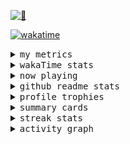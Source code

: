 [![🐙](https://hits.seeyoufarm.com/api/count/incr/badge.svg?url=https%3A%2F%2Fgithub.com%2Fktnkk%2Fhit-counter&count_bg=%23070707&title_bg=%23070707&icon=&icon_color=%23E7E7E7&title=visitors&edge_flat=true)](https://hits.seeyoufarm.com)

[![wakatime](https://wakatime.com/badge/user/43ee8060-219a-4cc8-b7a0-9a681ab5a8a7.svg)](https://wakatime.com/@43ee8060-219a-4cc8-b7a0-9a681ab5a8a7)

<details>
  <summary> <samp>my metrics</samp></summary>
  
  <br>
  
 ![🐳](https://github.com/kkhys/kkhys/blob/main/github-metrics.svg)
  
  ***
</details>

<details>
  <summary> <samp>wakaTime stats</samp></summary>
  
  <br>
  
<!--START_SECTION:waka-->
![Code Time](http://img.shields.io/badge/Code%20Time-1%2C576%20hrs-blue)

**🐱 My GitHub Data** 

> 📦 4.9 MB Used in GitHub's Storage 
 > 
> 🏆 914 Contributions in the Year 2023
 > 
> 💼 Opted to Hire
 > 
> 📜 6 Public Repositories 
 > 
> 🔑 22 Private Repositories 
 > 
**I'm an Early 🐤** 

```text
🌞 Morning                4210 commits        ██████████░░░░░░░░░░░░░░░   38.66 % 
🌆 Daytime                2398 commits        ██████░░░░░░░░░░░░░░░░░░░   22.02 % 
🌃 Evening                3201 commits        ███████░░░░░░░░░░░░░░░░░░   29.39 % 
🌙 Night                  1081 commits        ██░░░░░░░░░░░░░░░░░░░░░░░   09.93 % 
```
📅 **I'm Most Productive on Monday** 

```text
Monday                   1860 commits        ████░░░░░░░░░░░░░░░░░░░░░   17.08 % 
Tuesday                  1630 commits        ████░░░░░░░░░░░░░░░░░░░░░   14.97 % 
Wednesday                1619 commits        ████░░░░░░░░░░░░░░░░░░░░░   14.87 % 
Thursday                 1548 commits        ████░░░░░░░░░░░░░░░░░░░░░   14.21 % 
Friday                   1550 commits        ████░░░░░░░░░░░░░░░░░░░░░   14.23 % 
Saturday                 1341 commits        ███░░░░░░░░░░░░░░░░░░░░░░   12.31 % 
Sunday                   1342 commits        ███░░░░░░░░░░░░░░░░░░░░░░   12.32 % 
```


📊 **This Week I Spent My Time On** 

```text
🕑︎ Time Zone: Asia/Tokyo

💬 Programming Languages: 
Other                    31 hrs 20 mins      █████████████████░░░░░░░░   67.05 % 
Java                     6 hrs 25 mins       ███░░░░░░░░░░░░░░░░░░░░░░   13.73 % 
HTML                     2 hrs 48 mins       ██░░░░░░░░░░░░░░░░░░░░░░░   06.02 % 
Play2                    1 hr 58 mins        █░░░░░░░░░░░░░░░░░░░░░░░░   04.22 % 
JSON                     1 hr 15 mins        █░░░░░░░░░░░░░░░░░░░░░░░░   02.69 % 

🔥 Editors: 
Chrome                   31 hrs 20 mins      █████████████████░░░░░░░░   67.05 % 
IntelliJ                 12 hrs 47 mins      ███████░░░░░░░░░░░░░░░░░░   27.38 % 
WebStorm                 2 hrs 24 mins       █░░░░░░░░░░░░░░░░░░░░░░░░   05.15 % 
DataGrip                 11 mins             ░░░░░░░░░░░░░░░░░░░░░░░░░   00.43 % 

💻 Operating System: 
Mac                      46 hrs 44 mins      █████████████████████████   100.00 % 
```


 Last Updated on 2023/10/02 18:36:55 UTC
<!--END_SECTION:waka-->
  
  ***
</details>


<details>
  <summary> <samp>now playing</samp></summary>
  
  <br>
 
 [![🐟](https://spotify-github-profile.vercel.app/api/view?uid=31ryofms4dnv7mrohhepo4c4zgqu&cover_image=true&theme=default&show_offline=false&background_color=121212&bar_color=53b14f&bar_color_cover=false)](https://open.spotify.com/user/31ryofms4dnv7mrohhepo4c4zgqu)
  
  ***
</details>

<details>
  <summary> <samp>github readme stats</samp></summary>
  
  <br>
  
 <p align="left"> 
  <img alt="🐠" src="https://github-readme-stats.vercel.app/api?username=kkhys&count_private=true&show_icons=true&theme=dark&include_all_commits=true" />
  <img alt="🐟" src="https://github-readme-stats.vercel.app/api/top-langs/?username=kkhys&layout=compact&theme=dark&langs_count=10&hide=HTML,CSS,SCSS" />
</p>
  
  ***
</details>

<details>
  <summary> <samp>profile trophies</samp></summary>
  
  <br>
  
  [![🐬](https://github-profile-trophy.vercel.app/?username=kkhys&rank=SECRET,SSS,SS,S,AAA,AA,A&theme=darkhub&row=1&margin-w=10&no-bg=true)](https://github.com/ryo-ma/github-profile-trophy)
  
  ***
</details>

<details>
  <summary> <samp>summary cards</samp></summary>
  
  <br>
  
  ![🐋](https://github-profile-summary-cards.vercel.app/api/cards/profile-details?username=kkhys&theme=github_dark)
  ![🦑](https://github-profile-summary-cards.vercel.app/api/cards/repos-per-language?username=kkhys&theme=github_dark)
  ![🦭](https://github-profile-summary-cards.vercel.app/api/cards/most-commit-language?username=kkhys&theme=github_dark)
  ![🦀](https://github-profile-summary-cards.vercel.app/api/cards/stats?username=kkhys&theme=github_dark)
  ![🦈](https://github-profile-summary-cards.vercel.app/api/cards/productive-time?username=kkhys&theme=github_dark)
  
  ***
</details>

<details>
  <summary> <samp>streak stats</samp></summary>
  
  <br>
  
  [![🐠](http://github-readme-streak-stats.herokuapp.com?user=kkhys&theme=dark)](https://git.io/streak-stats)
  
  ***
</details>

<details>
  <summary> <samp>activity graph</samp></summary>
  
  <br>
  
  [![🐡](https://github-readme-activity-graph.cyclic.app/graph?username=kkhys&theme=xcode)](https://github.com/ashutosh00710/github-readme-activity-graph)
  
  ***
</details>
